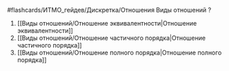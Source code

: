 #flashcards/ИТМО_гейдев/Дискретка/Отношения
Виды отношений
?
1. [[Виды отношений/Отношение эквивалентности|Отношение эквивалентности]]
2. [[Виды отношений/Отношение частичного порядка|Отношение частичного порядка]]
3. [[Виды отношений/Отношение полного порядка|Отношение полного порядка]]
